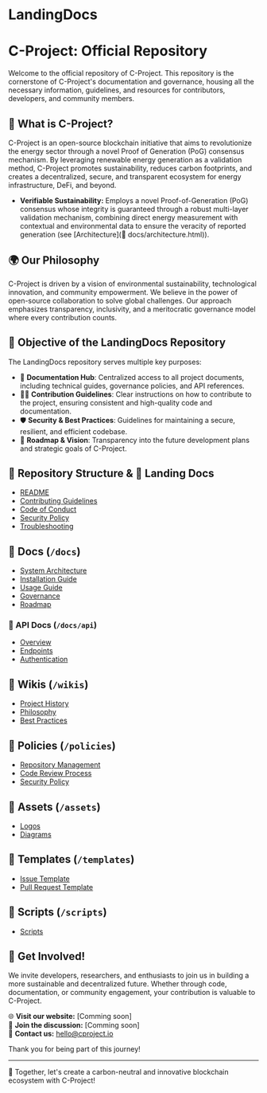 # LandingDocs

# C-Project: Official Repository

Welcome to the official repository of C-Project. This repository is the cornerstone of C-Project's documentation and governance, housing all the necessary information, guidelines, and resources for contributors, developers, and community members.

## 🧬 What is C-Project?
C-Project is an open-source blockchain initiative that aims to revolutionize the energy sector through a novel Proof of Generation (PoG) consensus mechanism. By leveraging renewable energy generation as a validation method, C-Project promotes sustainability, reduces carbon footprints, and creates a decentralized, secure, and transparent ecosystem for energy infrastructure, DeFi, and beyond.

* **Verifiable Sustainability:** Employs a novel Proof-of-Generation (PoG) consensus whose integrity is guaranteed through a robust multi-layer validation mechanism, combining direct energy measurement with contextual and environmental data to ensure the veracity of reported generation (see [Architecture](📁 docs/architecture.html)).

## 🌍 Our Philosophy
C-Project is driven by a vision of environmental sustainability, technological innovation, and community empowerment. We believe in the power of open-source collaboration to solve global challenges. Our approach emphasizes transparency, inclusivity, and a meritocratic governance model where every contribution counts.

## 🎯 Objective of the LandingDocs Repository
The LandingDocs repository serves multiple key purposes:
- 📑 **Documentation Hub**: Centralized access to all project documents, including technical guides, governance policies, and API references.
- 👨‍💻 **Contribution Guidelines**: Clear instructions on how to contribute to the project, ensuring consistent and high-quality code and documentation.
- 🛡️ **Security & Best Practices**: Guidelines for maintaining a secure, resilient, and efficient codebase.
- 🚀 **Roadmap & Vision**: Transparency into the future development plans and strategic goals of C-Project.

## 📂 Repository Structure & 📄 Landing Docs

- [README](README.html)
- [Contributing Guidelines](CONTRIBUTING.html)
- [Code of Conduct](CODE_OF_CONDUCT.html)
- [Security Policy](SECURITY.html)
- [Troubleshooting](TROUBLESHOOTING.html)

## 📁 Docs (`/docs`)

- [System Architecture](docs/architecture.html)
- [Installation Guide](docs/installation.html)
- [Usage Guide](docs/usage.html)
- [Governance](docs/governance.html)
- [Roadmap](docs/roadmap.html)

### 📄 API Docs (`/docs/api`)

- [Overview](docs/api/overview.html)
- [Endpoints](docs/api/endpoints.html)
- [Authentication](docs/api/authentication.html)

## 📁 Wikis (`/wikis`)

- [Project History](wikis/history.html)
- [Philosophy](wikis/philosophy.html)
- [Best Practices](wikis/best-practices.html)

## 📁 Policies (`/policies`)

- [Repository Management](policies/repository-management.html)
- [Code Review Process](policies/code-review.html)
- [Security Policy](policies/security-policy.html)

## 📁 Assets (`/assets`)

- [Logos](assets/logos/index.html)
- [Diagrams](assets/diagrams/index.html)

## 📁 Templates (`/templates`)

- [Issue Template](templates/issue_template.html)
- [Pull Request Template](templates/pull_request_template.html)

## 📁 Scripts (`/scripts`)

- [Scripts](scripts/index.html)


## 🤝 Get Involved!
We invite developers, researchers, and enthusiasts to join us in building a more sustainable and decentralized future. Whether through code, documentation, or community engagement, your contribution is valuable to C-Project.

🌐 **Visit our website:** [Comming soon]  
💬 **Join the discussion:** [Comming soon]  
📧 **Contact us:** hello@cproject.io

Thank you for being part of this journey!

---
🚀 Together, let's create a carbon-neutral and innovative blockchain ecosystem with C-Project!


